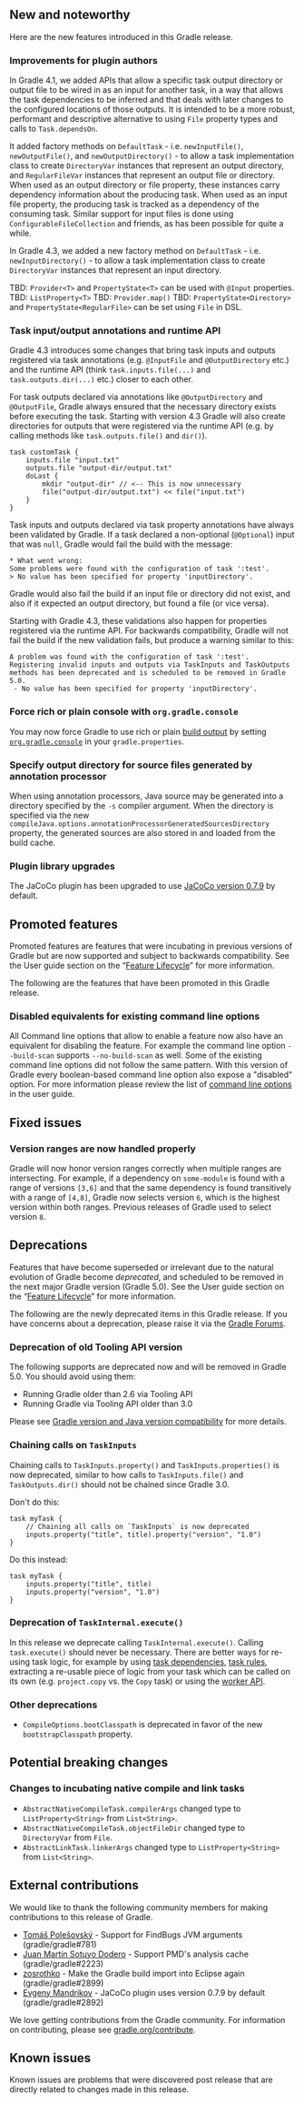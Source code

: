 ## New and noteworthy

Here are the new features introduced in this Gradle release.

<!--
IMPORTANT: if this is a patch release, ensure that a prominent link is included in the foreword to all releases of the same minor stream.
Add-->

### Improvements for plugin authors

In Gradle 4.1, we added APIs that allow a specific task output directory or output file to be wired in as an input for another task, in a way that allows the task dependencies to be inferred and that deals with later changes to the configured locations of those outputs. It is intended to be a more robust, performant and descriptive alternative to using `File` property types and calls to `Task.dependsOn`.

It added factory methods on `DefaultTask` - i.e. `newInputFile()`, `newOutputFile()`, and `newOutputDirectory()` - to allow a task implementation class to create `DirectoryVar` instances that represent an output directory, and `RegularFileVar` instances that represent an output file or directory. When used as an output directory or file property, these instances carry dependency information about the producing task. When used as an input file property, the producing task is tracked as a dependency of the consuming task. Similar support for input files is done using `ConfigurableFileCollection` and friends, as has been possible for quite a while.

In Gradle 4.3, we added a new factory method on `DefaultTask` - i.e. `newInputDirectory()` - to allow a task implementation class to create `DirectoryVar` instances that represent an input directory.

TBD: `Provider<T>` and `PropertyState<T>` can be used with `@Input` properties.
TBD: `ListProperty<T>`
TBD: `Provider.map()`
TBD: `PropertyState<Directory>` and `PropertyState<RegularFile>` can be set using `File` in DSL.

### Task input/output annotations and runtime API

Gradle 4.3 introduces some changes that bring task inputs and outputs registered via task annotations (e.g. `@InputFile` and `@OutputDirectory` etc.) and the runtime API (think `task.inputs.file(...)` and `task.outputs.dir(...)` etc.) closer to each other.

For task outputs declared via annotations like `@OutputDirectory` and `@OutputFile`, Gradle always ensured that the necessary directory exists before executing the task. Starting with version 4.3 Gradle will also create directories for outputs that were registered via the runtime API (e.g. by calling methods like `task.outputs.file()` and `dir()`).

```
task customTask {
    inputs.file "input.txt"
    outputs.file "output-dir/output.txt"
    doLast {
        mkdir "output-dir" // <-- This is now unnecessary
        file("output-dir/output.txt") << file("input.txt")
    }
}
```

Task inputs and outputs declared via task property annotations have always been validated by Gradle. If a task declared a non-optional (`@Optional`) input that was `null`, Gradle would fail the build with the message:

```text
* What went wrong:
Some problems were found with the configuration of task ':test'.
> No value has been specified for property 'inputDirectory'.
```

Gradle would also fail the build if an input file or directory did not exist, and also if it expected an output directory, but found a file (or vice versa).

Starting with Gradle 4.3, these validations also happen for properties registered via the runtime API. For backwards compatibility, Gradle will not fail the build if the new validation fails, but produce a warning similar to this:

```text
A problem was found with the configuration of task ':test'. Registering invalid inputs and outputs via TaskInputs and TaskOutputs methods has been deprecated and is scheduled to be removed in Gradle 5.0.
 - No value has been specified for property 'inputDirectory'.
```

### Force rich or plain console with `org.gradle.console`

You may now force Gradle to use rich or plain [build output](userguide/console.html#sec:console_build_output) by setting [`org.gradle.console`](userguide/build_environment.html#sec:gradle_configuration_properties) in your `gradle.properties`.

### Specify output directory for source files generated by annotation processor 

When using annotation processors, Java source may be generated into a directory specified by the `-s` compiler argument. When the directory is specified via the new `compileJava.options.annotationProcessorGeneratedSourcesDirectory` property, the generated sources are also stored in and loaded from the build cache.

### Plugin library upgrades

The JaCoCo plugin has been upgraded to use [JaCoCo version 0.7.9](http://www.jacoco.org/jacoco/trunk/doc/changes.html) by default.

<!--
### Example new and noteworthy
-->

## Promoted features

Promoted features are features that were incubating in previous versions of Gradle but are now supported and subject to backwards compatibility.
See the User guide section on the “[Feature Lifecycle](userguide/feature_lifecycle.html)” for more information.

The following are the features that have been promoted in this Gradle release.

<!--
### Example promoted
-->

### Disabled equivalents for existing command line options

All Command line options that allow to enable a feature now also have an equivalent for disabling the feature. For example the command line option `--build-scan` supports `--no-build-scan` as well. Some of the existing command line options did not follow the same pattern. With this version of Gradle every boolean-based command line option also expose a "disabled" option. For more information please review the list of [command line options](userguide/gradle_command_line.html) in the user guide.

## Fixed issues

### Version ranges are now handled properly

Gradle will now honor version ranges correctly when multiple ranges are intersecting. For example, if a dependency on `some-module` is found with a range of versions `[3,6]` and that the same dependency is found transitively with a range of `[4,8]`, Gradle now selects version `6`, which is the highest version within both ranges. Previous releases of Gradle used to select version `8`.

## Deprecations

Features that have become superseded or irrelevant due to the natural evolution of Gradle become *deprecated*, and scheduled to be removed
in the next major Gradle version (Gradle 5.0). See the User guide section on the “[Feature Lifecycle](userguide/feature_lifecycle.html)” for more information.

The following are the newly deprecated items in this Gradle release. If you have concerns about a deprecation, please raise it via the [Gradle Forums](https://discuss.gradle.org).

<!--
### Example deprecation
-->

### Deprecation of old Tooling API version 

The following supports are deprecated now and will be removed in Gradle 5.0. You should avoid using them:

- Running Gradle older than 2.6 via Tooling API 
- Running Gradle via Tooling API older than 3.0

Please see [Gradle version and Java version compatibility](userguide/embedding.html#sec:embedding_compatibility) for more details.

### Chaining calls on `TaskInputs`

Chaining calls to `TaskInputs.property()` and `TaskInputs.properties()` is now deprecated, similar to how calls to `TaskInputs.file()` and `TaskOutputs.dir()` should not be chained since Gradle 3.0.

Don't do this:

```
task myTask {
    // Chaining all calls on `TaskInputs` is now deprecated
    inputs.property("title", title).property("version", "1.0")
}
```

Do this instead:

```
task myTask {
    inputs.property("title", title)
    inputs.property("version", "1.0")
}
```

### Deprecation of `TaskInternal.execute()`

In this release we deprecate calling `TaskInternal.execute()`. Calling `task.execute()` should never be necessary.
There are better ways for re-using task logic, for example by using [task dependencies](userguide/more_about_tasks.html#sec:adding_dependencies_to_tasks), [task rules](userguide/more_about_tasks.html#sec:task_rules), extracting a re-usable piece of logic from your task which can be called on its own (e.g. `project.copy` vs. the `Copy` task) or using the [worker API](userguide/custom_tasks.html#worker_api).

### Other deprecations

* `CompileOptions.bootClasspath` is deprecated in favor of the new `bootstrapClasspath` property.

## Potential breaking changes

### Changes to incubating native compile and link tasks

- `AbstractNativeCompileTask.compilerArgs` changed type to `ListProperty<String>` from `List<String>`.
- `AbstractNativeCompileTask.objectFileDir` changed type to `DirectoryVar` from `File`.
- `AbstractLinkTask.linkerArgs` changed type to `ListProperty<String>` from `List<String>`.

## External contributions

We would like to thank the following community members for making contributions to this release of Gradle.

- [Tomáš Polešovský](https://github.com/topolik) - Support for FindBugs JVM arguments (gradle/gradle#781)
- [Juan Martín Sotuyo Dodero](https://github.com/jsotuyod) - Support PMD's analysis cache (gradle/gradle#2223)
- [zosrothko](https://github.com/zosrothko) - Make the Gradle build import into Eclipse again (gradle/gradle#2899)
- [Evgeny Mandrikov](https://github.com/Godin) - JaCoCo plugin uses version 0.7.9 by default (gradle/gradle#2892)

<!--
 - [Some person](https://github.com/some-person) - fixed some issue (gradle/gradle#1234)
-->

We love getting contributions from the Gradle community. For information on contributing, please see [gradle.org/contribute](https://gradle.org/contribute).

## Known issues

Known issues are problems that were discovered post release that are directly related to changes made in this release.
